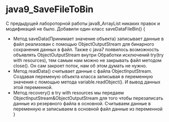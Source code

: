 # java9_SaveFileToBin
С предыдущей лабороторной работы java8_ArrayList никаких правок и модификаций не было.
Добавили один класс saveDataFileBin() {
* Метод saveData(Принимает значение объекта) записывает данные в файл реализован с помощью ObjectOutputStream для бинарного сохранения данных в файл.
Также с java7 появилось возможность объявлять ObjectOutputStream внутри Обработки исключений try(try with resourсes), тем самым нам можно не закрывать файл методом close(). 
Он сам закроет поток, нам об этом думать не нужно.
* Метод readData() считывает данные с файла ObjectInputStream. Создавая переменую объекта класса записывая в переменную значения с помощью метода variable.readObject(). И вывод данных этой переменной.
* Метод recovery() в try with resources мы передаем ObjectInputStream&ObjectOutputStream  для того чтобы перезаписать данные из резервного файла в основной.
Считываем данные в переменную и записываем в основной файл данные из переменной
}
